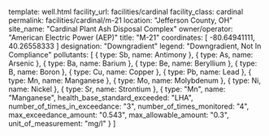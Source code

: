 template: well.html
facility_url: facilities/cardinal
facility_class: cardinal
permalink: facilities/cardinal/m-21
location: "Jefferson County, OH"
site_name: "Cardinal Plant Ash Disposal Complex"
owner/operator: "American Electric Power (AEP)"
title: "M-21"
coordinates: [
  -80.64941111,
  40.26558333
]
designation: "Downgradient"
legend: "Downgradient, Not In Compliance"
pollutants: [
{
  type: Sb,
  name: Antimony
},
{
  type: As,
  name: Arsenic
},
{
  type: Ba,
  name: Barium
},
{
  type: Be,
  name: Beryllium
},
{
  type: B,
  name: Boron
},
{
  type: Cu,
  name: Copper
},
{
  type: Pb,
  name: Lead
},
{
  type: Mn,
  name: Manganese
},
{
  type: Mo,
  name: Molybdenum
},
{
  type: Ni,
  name: Nickel
},
{
  type: Sr,
  name: Strontium
},
{
  type: "Mn",
  name: "Manganese",
  health_base_standard_exceeded: "LHA",
  number_of_times_in_exceedance: "3",
  number_of_times_monitored: "4",
  max_exceedance_amount: "0.543",
  max_allowable_amount: "0.3",
  unit_of_measurement: "mg/l"
  }
]
